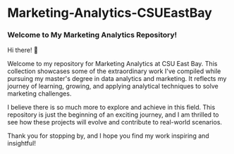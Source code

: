 # Marketing-Analytics-CSUEastBay
### Welcome to My Marketing Analytics Repository!

Hi there! 👋

Welcome to my repository for Marketing Analytics at CSU East Bay. 
This collection showcases some of the extraordinary work I've compiled while pursuing my master's degree in data analytics and marketing. It reflects my journey of learning, growing, and applying analytical techniques to solve marketing challenges.

I believe there is so much more to explore and achieve in this field. This repository is just the beginning of an exciting journey, and I am thrilled to see how these projects will evolve and contribute to real-world scenarios.

Thank you for stopping by, and I hope you find my work inspiring and insightful!
